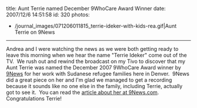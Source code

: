 title: Aunt Terrie named December 9WhoCare Award Winner
date: 2007/12/6 14:51:58
id: 320
photos:
- /journal_images/071206011815_terrie-ideker-with-kids-rea.gif|Aunt Terrie on 9News
---
Andrea and I were watching the news as we were both getting ready to leave this morning when we hear the name "Terrie Ideker" come out of the TV.  We rush out and rewind the broadcast on my Tivo to discover that my Aunt Terrie was named the December 2007 9WhoCare Award winner by [9News](http://www.9news.com) for her work with Sudanese refugee families here in Denver.  9News did a great piece on her and I'm glad we managed to get a recording because it sounds like no one else in the family, including Terrie, actually got to see it.  You can read the [article about her at 9News.com](http://www.9news.com/life/community/whocare/article.aspx?storyid=82294).  Congratulations Terrie!